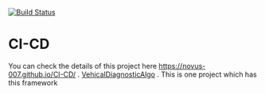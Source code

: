 [![Build Status](https://travis-ci.org/Novus-007/CI-CD.svg?branch=master)](https://travis-ci.org/Novus-007/CI-CD)

# CI-CD
You can check the details of this project here https://novus-007.github.io/CI-CD/  .
 [VehicalDiagnosticAlgo](https://github.com/prithvisekhar/VehicalDiagnosticAlgo) . This is one project which has this framework 

